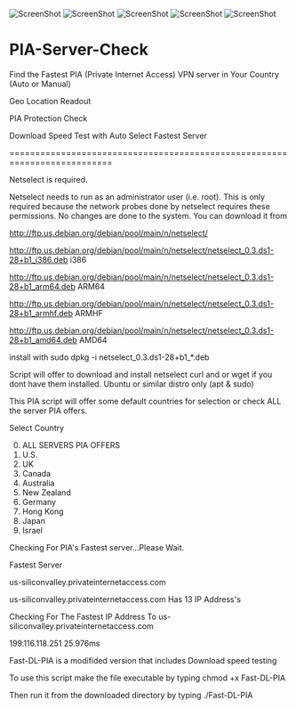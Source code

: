  ![ScreenShot](https://github.com/optio50/PIA-Server-Check/blob/master/PIA.png?raw=true|alt=octocat)
  ![ScreenShot](https://github.com/optio50/PIA-Server-Check/blob/master/PIA2.png?raw=true|alt=octocat)
   ![ScreenShot](https://github.com/optio50/PIA-Server-Check/blob/master/PIA3.png?raw=true|alt=octocat)
    ![ScreenShot](https://github.com/optio50/PIA-Server-Check/blob/master/PIA4.png?raw=true|alt=octocat)
    ![ScreenShot](https://github.com/optio50/PIA-Server-Check/blob/master/PIA5.png?raw=true|alt=octocat)
# PIA-Server-Check
Find the Fastest PIA (Private Internet Access) VPN server in Your Country (Auto or Manual)

Geo Location Readout

PIA Protection Check

Download Speed Test with Auto Select Fastest Server

==========================================================================

Netselect is required.

Netselect needs to run as an administrator user (i.e. root). This is only required because the network probes done by netselect requires these permissions. No changes are done to the system.
You can download it from

http://ftp.us.debian.org/debian/pool/main/n/netselect/

http://ftp.us.debian.org/debian/pool/main/n/netselect/netselect_0.3.ds1-28+b1_i386.deb		i386

http://ftp.us.debian.org/debian/pool/main/n/netselect/netselect_0.3.ds1-28+b1_arm64.deb		ARM64

http://ftp.us.debian.org/debian/pool/main/n/netselect/netselect_0.3.ds1-28+b1_armhf.deb		ARMHF

http://ftp.us.debian.org/debian/pool/main/n/netselect/netselect_0.3.ds1-28+b1_amd64.deb		AMD64


install with sudo dpkg -i netselect_0.3.ds1-28+b1_*.deb

Script will offer to download and install netselect curl and or wget if you dont have them installed. Ubuntu or similar distro only (apt & sudo)


This PIA script will offer some default countries for selection or check ALL the server PIA offers.

 
Select Country

0. ALL SERVERS PIA OFFERS
1. U.S.
2. UK
3. Canada
4. Australia
5. New Zealand
6. Germany
7. Hong Kong
8. Japan
9. Israel
 
Checking For PIA's Fastest server...Please Wait.

Fastest Server

us-siliconvalley.privateinternetaccess.com

us-siliconvalley.privateinternetaccess.com Has 13 IP Address's

Checking For The Fastest IP Address To us-siliconvalley.privateinternetaccess.com 

199.116.118.251 25.976ms

Fast-DL-PIA is a modifided version that includes Download speed testing

To use this script make the file executable by typing
chmod +x Fast-DL-PIA

Then run it from the downloaded directory by typing
./Fast-DL-PIA



